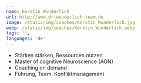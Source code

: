 ```yaml
---
name: Kerstin Wunderlich
url: http://www.dr-wunderlich-team.de
image: /static/img/coaches/Kerstin_Wunderlich.jpg
webp: /static/img/coaches/Kerstin_Wunderlich.webp
tags: '',
languages: 'de'
---
```


<ul><li>Stärken stärken, Ressourcen nutzen</li><li>Master of cognitive Neuroscience (AON)</li><li>Coaching on demand</li><li>Führung, Team, Konfliktmanagement</li></ul>